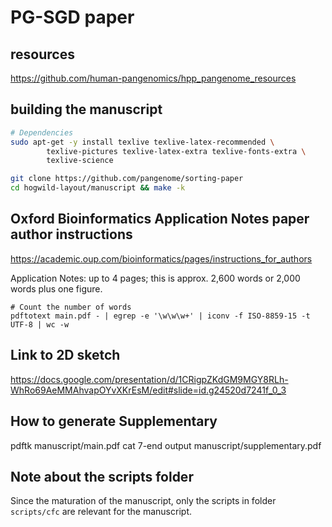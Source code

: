 # PG-SGD paper

## resources

https://github.com/human-pangenomics/hpp_pangenome_resources

## building the manuscript

```bash
# Dependencies
sudo apt-get -y install texlive texlive-latex-recommended \
        texlive-pictures texlive-latex-extra texlive-fonts-extra \
        texlive-science

git clone https://github.com/pangenome/sorting-paper
cd hogwild-layout/manuscript && make -k
```

## Oxford Bioinformatics Application Notes paper author instructions
https://academic.oup.com/bioinformatics/pages/instructions_for_authors

Application Notes: up to 4 pages; this is approx. 2,600 words or 2,000 words plus one figure.

```shell
# Count the number of words
pdftotext main.pdf - | egrep -e '\w\w\w+' | iconv -f ISO-8859-15 -t UTF-8 | wc -w 
```
## Link to 2D sketch
https://docs.google.com/presentation/d/1CRigpZKdGM9MGY8RLh-WhRo69AeMMAhvapOYvXKrEsM/edit#slide=id.g24520d7241f_0_3

## How to generate Supplementary
pdftk manuscript/main.pdf cat 7-end output manuscript/supplementary.pdf

## Note about the scripts folder
Since the maturation of the manuscript, only the scripts in folder `scripts/cfc` are relevant for the manuscript.
